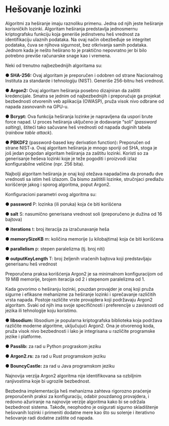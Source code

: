 # Hešovanje lozinki

Algoritmi za heširanje imaju raznoliku primenu. Jedna od njih jeste heširanje korisničkih lozinki. Algoritam heširanja predstavlja jednosmernu kriptografsku funkciju koja generiše jedinstvenu heš vrednost za identifikaciju ulaznih podataka. Na ovaj način obezbeđuje se integritet podataka, čuva se njihova sigurnost, bez otkrivanja samih podataka. Jednom kada je nešto heširano to je praktično nepovratno jer bi bilo potrebno previše računarske snage kao i vremena.

Neki od trenutno najbezbednijih algoritama su:

**● SHA-256:** Ovaj algoritam je preporučen i odobren od strane Nacionalnog Instituta za standarde i tehnologiju (NIST). Generiše 256-bitnu heš vrednost.

**● Argon2:** Ovaj algoritam heširanja posebno dizajniran da zaštiti kredencijale. Smatra se jednim od najbezbednijih i preporučuje ga projekat bezbednosti otvorenih veb aplikacija (OWASP), pruža visok nivo odbrane od napada zasnovanih na GPU-u.

**● Bcrypt:** Ova funkcija heširanja lozinke je napravljena da uspori brute force napad. U proces heširanja uključeno je dodavanje “soli” (_password salting_), štiteći tako sačuvane heš vrednosti od napada duginih tabela (_rainbow table attack_).

**● PBKDF2** (password-based key derivation function)**:** Preporučen od strane NIST-a. Ovaj algoritam heširanja je mnogo sporiji od SHA, stoga je još jedan pogodan algoritam heširanja za zaštitu lozinki. Koristi so za generisanje heševa lozinki koje je teže pogoditi i proizvodi izlaz konfigurabilne veličine (npr. 256 bita).

Najbolji algoritam heširanja je onaj koji otežava napadačima da pronađu dve vrednosti sa istim heš izlazom. Da bismo zaštitili lozinke, stručnjaci predlažu korišćenje jakog i sporog algoritma, poput Argon2. 

Konfiguracioni parametri ovog algoritma su:

**● password** P: lozinka (ili poruka) koja će biti korišćena

**● salt** S: nasumično generisana vrednost soli (preporučeno je dužina od 16 bajtova)

**● iterations** t: broj iteracija za izračunavanje heša

**● memorySizeKB** m: količina memorije (u kilobajtima) koja će biti korišćena

**● parallelism** p: stepen paralelizma (tj. broj niti)

**● outputKeyLength** T: broj željenih vraćenih bajtova koji predstavljaju generisanu heš vrednost

Preporučena praksa korišćenja Argon2 je sa minimalnom konfiguracijom od 19 MiB memorije, brojem iteracija od 2 i stepenom paralelizma od 1.

Kada govorimo o heširanju lozinki, pouzdan provajder je onaj koji pruža sigurne i efikasne mehanizme za heširanje lozinki i sprečavanje različitih vrsta napada. Postoje različite vrste provajdera koji podržavaju Argon2 algoritam. Svaki od njih ima svoje specifičnosti i preferencije u zavisnosti od jezika ili tehnologije koju koristimo.

**● libsodium:** libsodium je popularna kriptografska biblioteka koja podržava različite moderne algoritme, uključujući Argon2. Ona je otvorenog koda, pruža visok nivo bezbednosti i lako je integrisana u različite programske jezike i platforme.
 
**● Passlib:** za rad u Python prograskom jeziku

**● Argon2.rs:** za rad u Rust programskom jeziku

**● BouncyCastle:** za rad u Java programskom jeziku

Najnovija verzija Argon2 algoritma nije identifikovana sa ozbiljnim ranjivostima koje bi
ugrozile bezbednost.

Bezbedna implementacija heš mehanizma zahteva rigorozno praćenje preporučenih praksi za konfiguraciju, odabir pouzdanog provajdera, i redovno ažuriranje na najnovije verzije algoritma kako bi se održala bezbednost sistema. Takođe, neophodno je osigurati sigurno skladištenje hešovanih lozinki i primeniti dodatne mere kao što su solenje i iterativno hešovanje radi dodatne zaštite od napada.


